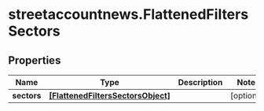 # streetaccountnews.FlattenedFiltersSectors

## Properties

Name | Type | Description | Notes
------------ | ------------- | ------------- | -------------
**sectors** | [**[FlattenedFiltersSectorsObject]**](FlattenedFiltersSectorsObject.md) |  | [optional] 


